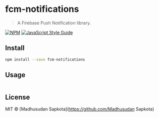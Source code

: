 # fcm-notifications

> A Firebase Push Notification library.

[![NPM](https://img.shields.io/npm/v/fcm-notifications.svg)](https://www.npmjs.com/package/fcm-notifications) [![JavaScript Style Guide](https://img.shields.io/badge/code_style-standard-brightgreen.svg)](https://standardjs.com)

## Install

```bash
npm install --save fcm-notifications
```

## Usage

```jsx

```

## License

MIT © [Madhusudan Sapkota](https://github.com/Madhusudan Sapkota)
